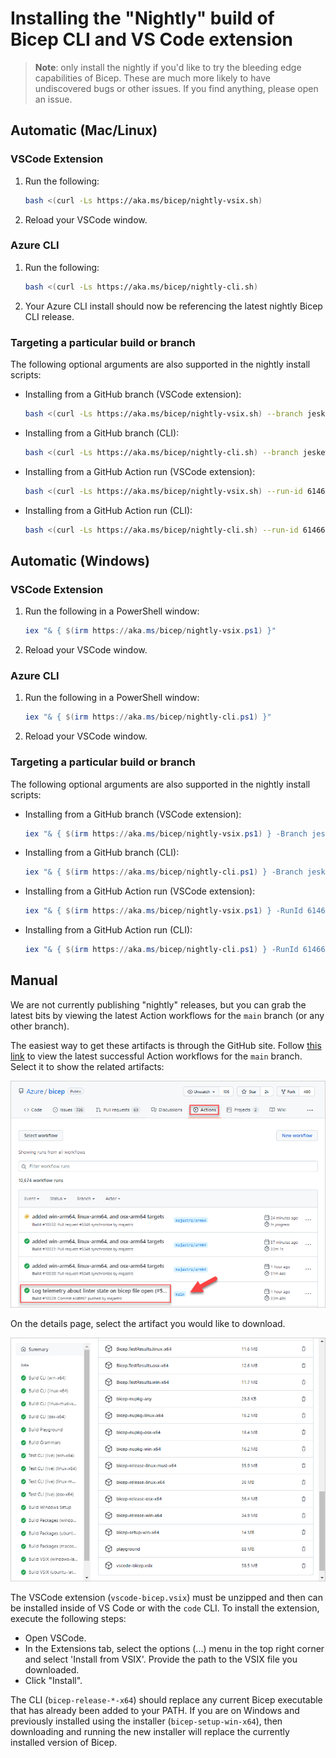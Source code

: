 # Installing the "Nightly" build of Bicep CLI and VS Code extension

>**Note**: only install the nightly if you'd like to try the bleeding edge capabilities of Bicep. These are much more likely to have undiscovered bugs or other issues. If you find anything, please open an issue.

## Automatic (Mac/Linux)

### VSCode Extension
1. Run the following:
   ```sh
   bash <(curl -Ls https://aka.ms/bicep/nightly-vsix.sh)
   ```
1. Reload your VSCode window.

### Azure CLI
1. Run the following:
   ```sh
   bash <(curl -Ls https://aka.ms/bicep/nightly-cli.sh)
   ```
1. Your Azure CLI install should now be referencing the latest nightly Bicep CLI release.

### Targeting a particular build or branch
The following optional arguments are also supported in the nightly install scripts:
- Installing from a GitHub branch (VSCode extension):
   ```sh
   bash <(curl -Ls https://aka.ms/bicep/nightly-vsix.sh) --branch jeskew/variable-imports
   ```
- Installing from a GitHub branch (CLI):
   ```sh
   bash <(curl -Ls https://aka.ms/bicep/nightly-cli.sh) --branch jeskew/variable-imports
   ```
- Installing from a GitHub Action run (VSCode extension):
   ```sh
   bash <(curl -Ls https://aka.ms/bicep/nightly-vsix.sh) --run-id 6146657618
   ```
- Installing from a GitHub Action run (CLI):
   ```sh
   bash <(curl -Ls https://aka.ms/bicep/nightly-cli.sh) --run-id 6146657618
   ```

## Automatic (Windows)

### VSCode Extension
1. Run the following in a PowerShell window:
   ```powershell
   iex "& { $(irm https://aka.ms/bicep/nightly-vsix.ps1) }"
   ```
1. Reload your VSCode window.

### Azure CLI
1. Run the following in a PowerShell window:
   ```powershell
   iex "& { $(irm https://aka.ms/bicep/nightly-cli.ps1) }"
   ```
1. Reload your VSCode window.

### Targeting a particular build or branch
The following optional arguments are also supported in the nightly install scripts:
- Installing from a GitHub branch (VSCode extension):
   ```powershell
   iex "& { $(irm https://aka.ms/bicep/nightly-vsix.ps1) } -Branch jeskew/variable-imports"
   ```
- Installing from a GitHub branch (CLI):
   ```powershell
   iex "& { $(irm https://aka.ms/bicep/nightly-cli.ps1) } -Branch jeskew/variable-imports"
   ```
- Installing from a GitHub Action run (VSCode extension):
   ```powershell
   iex "& { $(irm https://aka.ms/bicep/nightly-vsix.ps1) } -RunId 6146657618"
   ```
- Installing from a GitHub Action run (CLI):
   ```powershell
   iex "& { $(irm https://aka.ms/bicep/nightly-cli.ps1) } -RunId 6146657618"
   ```

## Manual
We are not currently publishing "nightly" releases, but you can grab the latest bits by viewing the latest Action workflows for the `main` branch (or any other branch).

The easiest way to get these artifacts is through the GitHub site. Follow [this link](https://github.com/Azure/bicep/actions/workflows/build.yml?query=branch%3Amain+is%3Asuccess) to view the latest successful Action workflows for the `main` branch. Select it to show the related artifacts:

![](./images/bicep-select-action.PNG)

On the details page, select the artifact you would like to download.

![](./images/bicep-select-artifact.png)

The VSCode extension (`vscode-bicep.vsix`) must be unzipped and then can be installed inside of VS Code or with the `code` CLI. To install the extension, execute the following steps:
- Open VSCode.
- In the Extensions tab, select the options (...) menu in the top right corner and select 'Install from VSIX'. Provide the path to the VSIX file you downloaded.
- Click "Install".

The CLI (`bicep-release-*-x64`) should replace any current Bicep executable that has already been added to your PATH. If you are on Windows and previously installed using the installer (`bicep-setup-win-x64`), then downloading and running the new installer will replace the currently installed version of Bicep.
